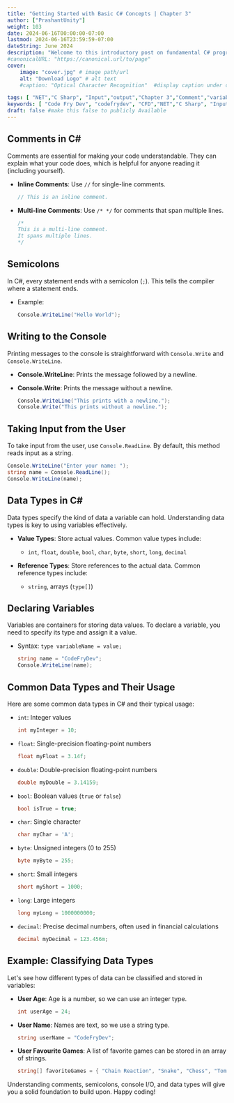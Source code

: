 ```yaml
---
title: "Getting Started with Basic C# Concepts | Chapter 3"
author: ["PrashantUnity"]
weight: 103
date: 2024-06-16T00:00:00-07:00
lastmod: 2024-06-16T23:59:59-07:00
dateString: June 2024  
description: "Welcome to this introductory post on fundamental C# programming concepts. Understanding the basics is crucial. This Post cover how to use comments, declare variables, understand data types, and handle user input and output."
#canonicalURL: "https://canonical.url/to/page"
cover:
    image: "cover.jpg" # image path/url
    alt: "Download Logo" # alt text
    #caption: "Optical Character Recognition"  #display caption under cover 

tags: [ "NET","C Sharp", "Input","output","Chapter 3","Comment","variable"]
keywords: [ "Code Fry Dev", "codefrydev", "CFD","NET","C Sharp", "Input","output","Chapter 3","Comment","variable"]
draft: false #make this false to publicly Available
---
```



## Comments in C#

Comments are essential for making your code understandable. They can explain what your code does, which is helpful for anyone reading it (including yourself).

- **Inline Comments**: Use `//` for single-line comments.

    ```csharp
    // This is an inline comment.
    ```

- **Multi-line Comments**: Use `/* */` for comments that span multiple lines.

    ```csharp
    /*
    This is a multi-line comment.
    It spans multiple lines.
    */
    ```

## Semicolons

In C#, every statement ends with a semicolon (`;`). This tells the compiler where a statement ends.

- Example:

    ```csharp
    Console.WriteLine("Hello World");
    ```

## Writing to the Console

Printing messages to the console is straightforward with `Console.Write` and `Console.WriteLine`.

- **Console.WriteLine**: Prints the message followed by a newline.
- **Console.Write**: Prints the message without a newline.

    ```csharp
    Console.WriteLine("This prints with a newline.");
    Console.Write("This prints without a newline.");
    ```

## Taking Input from the User

To take input from the user, use `Console.ReadLine`. By default, this method reads input as a string.

```csharp
Console.WriteLine("Enter your name: ");
string name = Console.ReadLine();
Console.WriteLine(name);
```

## Data Types in C#

Data types specify the kind of data a variable can hold. Understanding data types is key to using variables effectively.

- **Value Types**: Store actual values. Common value types include:
  - `int`, `float`, `double`, `bool`, `char`, `byte`, `short`, `long`, `decimal`

- **Reference Types**: Store references to the actual data. Common reference types include:
  - `string`, arrays (`type[]`)

## Declaring Variables

Variables are containers for storing data values. To declare a variable, you need to specify its type and assign it a value.

- Syntax: `type variableName = value;`

    ```csharp
    string name = "CodeFryDev";
    Console.WriteLine(name);
    ```

## Common Data Types and Their Usage

Here are some common data types in C# and their typical usage:

- `int`: Integer values

    ```csharp
    int myInteger = 10;
    ```

- `float`: Single-precision floating-point numbers

    ```csharp
    float myFloat = 3.14f;
    ```

- `double`: Double-precision floating-point numbers

    ```csharp
    double myDouble = 3.14159;
    ```

- `bool`: Boolean values (`true` or `false`)

    ```csharp
    bool isTrue = true;
    ```

- `char`: Single character

    ```csharp
    char myChar = 'A';
    ```

- `byte`: Unsigned integers (0 to 255)

    ```csharp
    byte myByte = 255;
    ```

- `short`: Small integers

    ```csharp
    short myShort = 1000;
    ```

- `long`: Large integers

    ```csharp
    long myLong = 1000000000;
    ```

- `decimal`: Precise decimal numbers, often used in financial calculations

    ```csharp
    decimal myDecimal = 123.456m;
    ```

## Example: Classifying Data Types

Let's see how different types of data can be classified and stored in variables:

- **User Age**: Age is a number, so we can use an integer type.

    ```csharp
    int userAge = 24;
    ```

- **User Name**: Names are text, so we use a string type.

    ```csharp
    string userName = "CodeFryDev";
    ```

- **User Favourite Games**: A list of favorite games can be stored in an array of strings.

    ```csharp
    string[] favoriteGames = { "Chain Reaction", "Snake", "Chess", "Tomb Raider" };
    ```

Understanding comments, semicolons, console I/O, and data types will give you a solid foundation to build upon. Happy coding!
